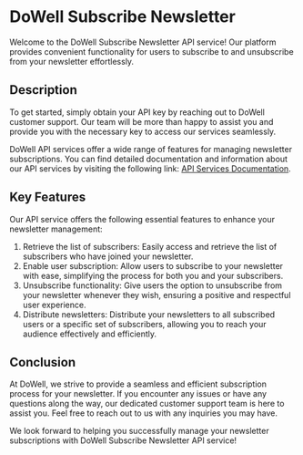 # DoWell Subscribe Newsletter

Welcome to the DoWell Subscribe Newsletter API service! Our platform provides convenient functionality for users to subscribe to and unsubscribe from your newsletter effortlessly.

## Description

To get started, simply obtain your API key by reaching out to DoWell customer support. Our team will be more than happy to assist you and provide you with the necessary key to access our services seamlessly. 

DoWell API services offer a wide range of features for managing newsletter subscriptions. You can find detailed documentation and information about our API services by visiting the following link: [API Services Documentation](https://documenter.getpostman.com/view/26372308/2s93sjUUSg).

## Key Features

Our API service offers the following essential features to enhance your newsletter management:

1. Retrieve the list of subscribers: Easily access and retrieve the list of subscribers who have joined your newsletter.
2. Enable user subscription: Allow users to subscribe to your newsletter with ease, simplifying the process for both you and your subscribers.
3. Unsubscribe functionality: Give users the option to unsubscribe from your newsletter whenever they wish, ensuring a positive and respectful user experience.
4. Distribute newsletters: Distribute your newsletters to all subscribed users or a specific set of subscribers, allowing you to reach your audience effectively and efficiently.

## Conclusion

At DoWell, we strive to provide a seamless and efficient subscription process for your newsletter. If you encounter any issues or have any questions along the way, our dedicated customer support team is here to assist you. Feel free to reach out to us with any inquiries you may have.

We look forward to helping you successfully manage your newsletter subscriptions with DoWell Subscribe Newsletter API service!
